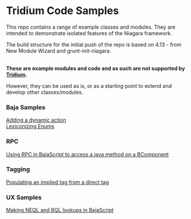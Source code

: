 
# Tridium Code Samples


This repo contains a range of example classes and modules.
They are intended to demonstrate isolated features of the Niagara framework.

The build structure for the initial push of the repo is based on 4.13 - from New Module Wizard and grunt-init-niagara.


\
**These are example modules and code and as such are not supported by [Tridium](https://www.tridium.com/).**

However, they can be used as is, or as a starting point to extend and develop other classes/modules.



### Baja Samples
[Adding a dynamic action](bajaSamples/bajaSamples-rt/src/com/tridiumSamples/bajaSamples/dynamicAction/README.md)
\
[Lexiconizing Enums](bajaSamples/bajaSamples-rt/src/com/tridiumSamples/bajaSamples/lexiconizingAnEnum/README.md)

### RPC
[Using RPC in BajaScript to access a java method on a BComponent](rpcSamples/rpcSamples-ux/src/rc/accessingJavaMethodInJs/README.md)

### Tagging
[Populating an implied tag from a direct tag](taggingSamples/taggingSamples-rt/src/com/tridiumSamples/taggingSamples/tagImpliedFromAnotherTag/README.md)

### UX Samples
[Making NEQL and BQL lookups in BajaScript](uxSamples/uxSamples-ux/src/rc/neqlAndBqlInJs/README.md) 

   







